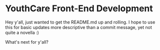# YouthCare Front-End Development

Hey y'all, just wanted to get the README.md up and rolling. I hope to use this for basic updates more descriptive than a commit message, yet not quite a novella :)

What's next for y'all?